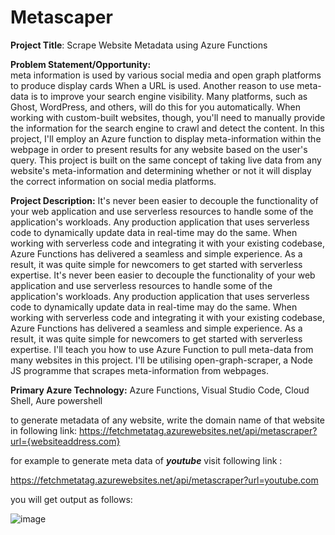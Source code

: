 # Metascaper
__Project Title__: Scrape Website Metadata using Azure Functions

__Problem Statement/Opportunity:__   
meta information is used by various social media and open graph platforms to produce display cards When a URL is used. Another reason to use meta-data is to improve your search engine visibility. Many platforms, such as Ghost, WordPress, and others, will do this for you automatically. When working with custom-built websites, though, you'll need to manually provide the information for the search engine to crawl and detect the content. In this project, I'll employ an Azure function to display meta-information within the webpage in order to present results for any website based on the user's query. This project is built on the same concept of taking live data from any website's meta-information and determining whether or not it will display the correct information on social media platforms.

__Project Description:__
It's never been easier to decouple the functionality of your web application and use serverless resources to handle some of the application's workloads. Any production application that uses serverless code to dynamically update data in real-time may do the same. When working with serverless code and integrating it with your existing codebase, Azure Functions has delivered a seamless and simple experience. As a result, it was quite simple for newcomers to get started with serverless expertise. It's never been easier to decouple the functionality of your web application and use serverless resources to handle some of the application's workloads. Any production application that uses serverless code to dynamically update data in real-time may do the same. When working with serverless code and integrating it with your existing codebase, Azure Functions has delivered a seamless and simple experience. As a result, it was quite simple for newcomers to get started with serverless expertise. I'll teach you how to use Azure Function to pull meta-data from many websites in this project. I'll be utilising open-graph-scraper, a Node JS programme that scrapes meta-information from webpages.

__Primary Azure Technology:__
Azure Functions, Visual Studio Code, Cloud Shell, Aure powershell 

to generate metadata of any website, write the domain name of that website in following link:
https://fetchmetatag.azurewebsites.net/api/metascraper?url={websiteaddress.com}

for example to generate meta data of __*youtube*__ visit following link : 

https://fetchmetatag.azurewebsites.net/api/metascraper?url=youtube.com

you will get output as follows:

![image](https://user-images.githubusercontent.com/65440507/145861760-5c0b2632-e132-47bd-997c-6aefd1044ab6.png)

	


